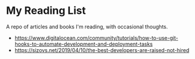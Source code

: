 # My Reading List
A repo of articles and books I'm reading, with occasional thoughts.


- https://www.digitalocean.com/community/tutorials/how-to-use-git-hooks-to-automate-development-and-deployment-tasks
- https://sizovs.net/2019/04/10/the-best-developers-are-raised-not-hired
